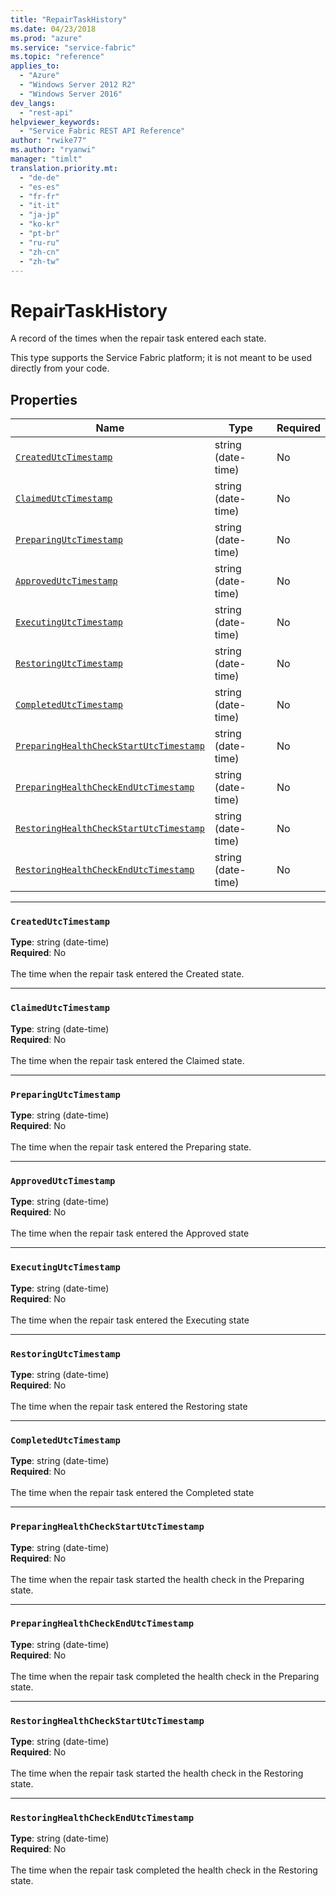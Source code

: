 ```yaml
---
title: "RepairTaskHistory"
ms.date: 04/23/2018
ms.prod: "azure"
ms.service: "service-fabric"
ms.topic: "reference"
applies_to: 
  - "Azure"
  - "Windows Server 2012 R2"
  - "Windows Server 2016"
dev_langs: 
  - "rest-api"
helpviewer_keywords: 
  - "Service Fabric REST API Reference"
author: "rwike77"
ms.author: "ryanwi"
manager: "timlt"
translation.priority.mt: 
  - "de-de"
  - "es-es"
  - "fr-fr"
  - "it-it"
  - "ja-jp"
  - "ko-kr"
  - "pt-br"
  - "ru-ru"
  - "zh-cn"
  - "zh-tw"
---
```

# RepairTaskHistory

A record of the times when the repair task entered each state.

This type supports the Service Fabric platform; it is not meant to be used directly from your code.


## Properties
| Name | Type | Required |
| --- | --- | --- |
| [`CreatedUtcTimestamp`](#createdutctimestamp) | string (date-time) | No |
| [`ClaimedUtcTimestamp`](#claimedutctimestamp) | string (date-time) | No |
| [`PreparingUtcTimestamp`](#preparingutctimestamp) | string (date-time) | No |
| [`ApprovedUtcTimestamp`](#approvedutctimestamp) | string (date-time) | No |
| [`ExecutingUtcTimestamp`](#executingutctimestamp) | string (date-time) | No |
| [`RestoringUtcTimestamp`](#restoringutctimestamp) | string (date-time) | No |
| [`CompletedUtcTimestamp`](#completedutctimestamp) | string (date-time) | No |
| [`PreparingHealthCheckStartUtcTimestamp`](#preparinghealthcheckstartutctimestamp) | string (date-time) | No |
| [`PreparingHealthCheckEndUtcTimestamp`](#preparinghealthcheckendutctimestamp) | string (date-time) | No |
| [`RestoringHealthCheckStartUtcTimestamp`](#restoringhealthcheckstartutctimestamp) | string (date-time) | No |
| [`RestoringHealthCheckEndUtcTimestamp`](#restoringhealthcheckendutctimestamp) | string (date-time) | No |

____
### `CreatedUtcTimestamp`
__Type__: string (date-time) <br/>
__Required__: No<br/>
<br/>
The time when the repair task entered the Created state.

____
### `ClaimedUtcTimestamp`
__Type__: string (date-time) <br/>
__Required__: No<br/>
<br/>
The time when the repair task entered the Claimed state.

____
### `PreparingUtcTimestamp`
__Type__: string (date-time) <br/>
__Required__: No<br/>
<br/>
The time when the repair task entered the Preparing state.

____
### `ApprovedUtcTimestamp`
__Type__: string (date-time) <br/>
__Required__: No<br/>
<br/>
The time when the repair task entered the Approved state

____
### `ExecutingUtcTimestamp`
__Type__: string (date-time) <br/>
__Required__: No<br/>
<br/>
The time when the repair task entered the Executing state

____
### `RestoringUtcTimestamp`
__Type__: string (date-time) <br/>
__Required__: No<br/>
<br/>
The time when the repair task entered the Restoring state

____
### `CompletedUtcTimestamp`
__Type__: string (date-time) <br/>
__Required__: No<br/>
<br/>
The time when the repair task entered the Completed state

____
### `PreparingHealthCheckStartUtcTimestamp`
__Type__: string (date-time) <br/>
__Required__: No<br/>
<br/>
The time when the repair task started the health check in the Preparing state.

____
### `PreparingHealthCheckEndUtcTimestamp`
__Type__: string (date-time) <br/>
__Required__: No<br/>
<br/>
The time when the repair task completed the health check in the Preparing state.

____
### `RestoringHealthCheckStartUtcTimestamp`
__Type__: string (date-time) <br/>
__Required__: No<br/>
<br/>
The time when the repair task started the health check in the Restoring state.

____
### `RestoringHealthCheckEndUtcTimestamp`
__Type__: string (date-time) <br/>
__Required__: No<br/>
<br/>
The time when the repair task completed the health check in the Restoring state.
